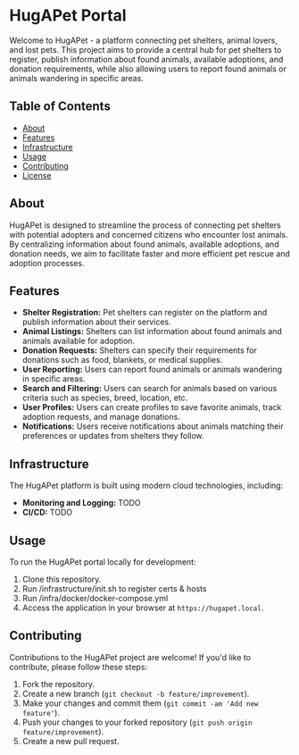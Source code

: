 # HugAPet Portal

Welcome to HugAPet - a platform connecting pet shelters, animal lovers, and lost pets. This project aims to provide a central hub for pet shelters to register, publish information about found animals, available adoptions, and donation requirements, while also allowing users to report found animals or animals wandering in specific areas.

## Table of Contents
- [About](#about)
- [Features](#features)
- [Infrastructure](#infrastructure)
- [Usage](#usage)
- [Contributing](#contributing)
- [License](#license)

## About
HugAPet is designed to streamline the process of connecting pet shelters with potential adopters and concerned citizens who encounter lost animals. By centralizing information about found animals, available adoptions, and donation needs, we aim to facilitate faster and more efficient pet rescue and adoption processes.

## Features
- **Shelter Registration:** Pet shelters can register on the platform and publish information about their services.
- **Animal Listings:** Shelters can list information about found animals and animals available for adoption.
- **Donation Requests:** Shelters can specify their requirements for donations such as food, blankets, or medical supplies.
- **User Reporting:** Users can report found animals or animals wandering in specific areas.
- **Search and Filtering:** Users can search for animals based on various criteria such as species, breed, location, etc.
- **User Profiles:** Users can create profiles to save favorite animals, track adoption requests, and manage donations.
- **Notifications:** Users receive notifications about animals matching their preferences or updates from shelters they follow.

## Infrastructure
The HugAPet platform is built using modern cloud technologies, including:
- **Monitoring and Logging:** TODO
- **CI/CD:** TODO


## Usage
To run the HugAPet portal locally for development:
1. Clone this repository.
2. Run /infrastructure/init.sh to register certs & hosts
3. Run /infra/docker/docker-compose.yml 
4. Access the application in your browser at `https://hugapet.local`.


## Contributing
Contributions to the HugAPet project are welcome! If you'd like to contribute, please follow these steps:
1. Fork the repository.
2. Create a new branch (`git checkout -b feature/improvement`).
3. Make your changes and commit them (`git commit -am 'Add new feature'`).
4. Push your changes to your forked repository (`git push origin feature/improvement`).
5. Create a new pull request.
